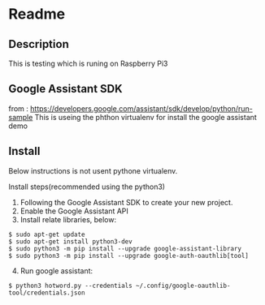# Readme

## Description
This is testing which is runing on Raspberry Pi3

## Google Assistant SDK
from : https://developers.google.com/assistant/sdk/develop/python/run-sample
This is useing the phthon virtualenv for install the google assistant demo

## Install
Below instructions is not usent pythone virtualenv.

Install steps(recommended using the python3)  
1. Following the Google Assistant SDK to create your new project.  
2. Enable the Google Assistant API 
3. Install relate libraries, below:
```
$ sudo apt-get update  
$ sudo apt-get install python3-dev  
$ sudo python3 -m pip install --upgrade google-assistant-library  
$ sudo python3 -m pip install --upgrade google-auth-oauthlib[tool]  
```
4. Run google assistant:
```
$ python3 hotword.py --credentials ~/.config/google-oauthlib-tool/credentials.json 
```


